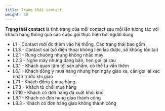 ```yaml
---
title: Trạng thái contact
weight: 30
---
```


**Trạng thái contact** là tình trạng của mỗi contact sau mỗi lần tương tác với khách hàng thông qua các cuộc gọi thực hiện bởi người dùng

- L1 - Contact mới đc thêm vào hệ thống. Các trạng thái bao gồm
- L1.3 - Contact sai (số điện thoại không liên lạc được, số không tồn tại)
- L2.1 - Rung chuông nhưng không nhấc máy
- L2.3 - Nghe máy nhưng đang bận, hẹn gọi lại sau
- L3.1 - Khách quan tâm tới sản phẩm, có thể tư vấn thêm
- L6.1 - Khách đồng ý mua hàng nhưng hẹn ngày giao xa, cần gọi lại xác nhận trước khi giao
- L7.1 - Khách đồng ý mua hàng
- L7.3 - Khách từ chối mua hàng
- L7.10 - Khách có đơn hàng đã xuất khỏi kho
- L8.1 - Khách có đơn hàng giao thành công
- L8.3 - Khách có đơn hàng giao không thành công